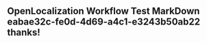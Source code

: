 <properties
ms.topic="hero-topic"
ms.test1="hero-topic"
ms.test2="test"/>

## OpenLocalization Workflow Test MarkDown eabae32c-fe0d-4d69-a4c1-e3243b50ab22 thanks!
